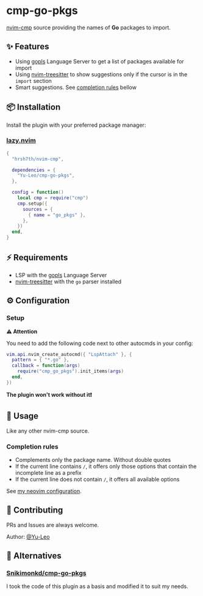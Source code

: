 # cmp-go-pkgs

[nvim-cmp](https://github.com/hrsh7th/nvim-cmp) source providing the names of **Go** packages to import.

## ✨ Features

- Using [gopls](https://pkg.go.dev/golang.org/x/tools/gopls) Language Server to get a list of packages available for import
- Using [nvim-treesitter](https://github.com/nvim-treesitter/nvim-treesitter/) to show suggestions only if the cursor is in the `import` section
- Smart suggestions. See [completion rules](#completion-rules) bellow

## 📦 Installation

Install the plugin with your preferred package manager:

### [lazy.nvim](https://github.com/folke/lazy.nvim)

```lua
{
  "hrsh7th/nvim-cmp",

  dependencies = {
    "Yu-Leo/cmp-go-pkgs",
  },

  config = function()
    local cmp = require("cmp")
    cmp.setup({
      sources = {
        { name = "go_pkgs" },
      },
    })
  end,
}
```

## ⚡️ Requirements

- LSP with the [gopls](https://pkg.go.dev/golang.org/x/tools/gopls) Language Server
- [nvim-treesitter](https://github.com/nvim-treesitter/nvim-treesitter/) with the `go` parser installed

## ⚙️ Configuration

### Setup

**⚠️ Attention**

You need to add the following code next to other autocmds in your config:


```lua
vim.api.nvim_create_autocmd({ "LspAttach" }, {
  pattern = { "*.go" },
  callback = function(args)
    require("cmp_go_pkgs").init_items(args)
  end,
})
```

**The plugin won't work without it❗**

## 🚀 Usage

Like any other nvim-cmp source.

### Completion rules

- Complements only the package name. Without double quotes
- If the current line contains `/`, it offers only those options that contain the incomplete line as a prefix
- If the current line does not contain `/`, it offers all available options

See [my neovim configuration](https://github.com/Yu-Leo/nvim).

## 🤝 Contributing

PRs and Issues are always welcome.

Author: [@Yu-Leo](https://github.com/Yu-Leo)

## 🫶 Alternatives

### [Snikimonkd/cmp-go-pkgs](https://github.com/Snikimonkd/cmp-go-pkgs)

I took the code of this plugin as a basis and modified it to suit my needs.

